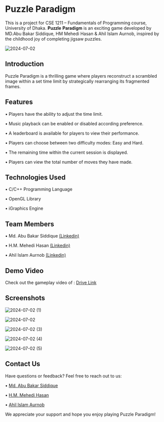 # Puzzle Paradigm

This is a project for CSE 1211 – Fundamentals of Programming course, University of Dhaka. 𝐏𝐮𝐳𝐳𝐥𝐞 𝐏𝐚𝐫𝐚𝐝𝐢𝐠𝐦 is an exciting game developed by MD.Abu Bakar Siddique, HM Mehedi Hasan & Ahil Islam Aurnob, inspired by the childhood joy of completing jigsaw puzzles.

![2024-07-02](https://github.com/Mehedi26696/Puzzle-Paradigm-CSE-1211-Project/assets/140780598/91d02aa8-b265-4fc9-9421-2dfa10ca8911)
## Introduction

Puzzle Paradigm is a thrilling game where players reconstruct a scrambled image within a set time limit by strategically rearranging its fragmented frames.
## Features

• Players have the ability to adjust the time limit.

• Music playback can be enabled or disabled according preference.

• A leaderboard is available for players to view their performance.

• Players can choose between two difficulty modes: Easy and Hard.

• The remaining time within the current session is displayed.

• Players can view the total number of moves they have made.


## Technologies Used

• C/C++ Programming Language

• OpenGL Library

• iGraphics Engine
## Team Members

• Md. Abu Bakar Siddique [(Linkedin)](https://www.linkedin.com/in/md-abu-bakar-siddique-59b881237/)

• H.M. Mehedi Hasan [(Linkedin)](https://www.linkedin.com/in/h-m-mehedi-hasan-25a9b727a/)

• Ahil Islam Aurnob [(Linkedin)](https://www.linkedin.com/in/ahil-islam-aurnob-0173b2317/)

## Demo Video

Check out the gameplay video of :
[Drive Link](https://drive.google.com/file/d/1xUjweEw9iPyE2981CaYoY6nYCEu7Bi3K/view?fbclid=IwZXh0bgNhZW0CMTAAAR04ueVK9oZt-6BBgqtxUuxx-hTZH6HTCNzgmC7jdpAoGdCH_eyng6hJ-Io_aem_J2dM2zLsuJJeql41c5m5Hg)

## Screenshots

![2024-07-02 (1)](https://github.com/Mehedi26696/Puzzle-Paradigm-CSE-1211-Project/assets/140780598/a3dcd78e-9ca8-40cc-b417-c691020f2a8b)

![2024-07-02](https://github.com/Mehedi26696/Puzzle-Paradigm-CSE-1211-Project/assets/140780598/91d02aa8-b265-4fc9-9421-2dfa10ca8911)

![2024-07-02 (3)](https://github.com/Mehedi26696/Puzzle-Paradigm-CSE-1211-Project/assets/140780598/8d5711fd-adbb-486f-b5f8-3607bd2786e4)

![2024-07-02 (4)](https://github.com/Mehedi26696/Puzzle-Paradigm-CSE-1211-Project/assets/140780598/df553bca-e917-467e-a9ae-83000f57a34e)

![2024-07-02 (5)](https://github.com/Mehedi26696/Puzzle-Paradigm-CSE-1211-Project/assets/140780598/cde814d7-9e4b-4114-b07c-99aded9b0658)


## Contact Us

Have questions or feedback? Feel free to reach out to us:

• [Md. Abu Bakar Siddique](https://www.linkedin.com/in/md-abu-bakar-siddique-59b881237/)

• [H.M. Mehedi Hasan](https://www.linkedin.com/in/h-m-mehedi-hasan-25a9b727a/)

• [Ahil Islam Aurnob](https://www.linkedin.com/in/ahil-islam-aurnob-0173b2317/)

We appreciate your support and hope you enjoy playing Puzzle Paradigm!
